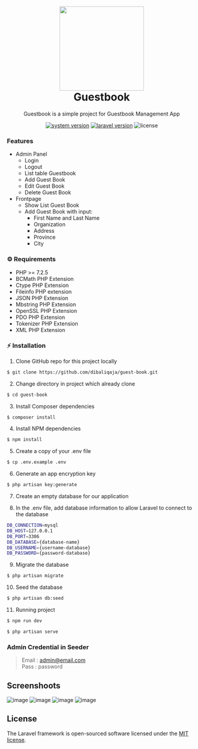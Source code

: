<h1 align="center">
  <img src="https://raw.githubusercontent.com/laravel/art/master/logo-lockup/5%20SVG/2%20CMYK/1%20Full%20Color/laravel-logolockup-cmyk-red.svg" width="224px"/><br/>
  Guestbook
</h1>
<p align="center">Guestbook is a simple project for Guestbook Management App</p>

<p align="center"><a href="https://github.com/dibaliqaja/guest-book/releases" target="_blank"><img src="https://img.shields.io/badge/version-v0.0.1-red?style=for-the-badge&logo=none" alt="system version" /></a>&nbsp;<a href="https://pkg.go.dev/github.com/create-go-app/cli/v3?tab=doc" target="_blank"><img src="https://img.shields.io/badge/Laravel-8.75.0-fb503b?style=for-the-badge&logo=laravel" alt="laravel version" /></a>&nbsp;<img src="https://img.shields.io/badge/license-mit-red?style=for-the-badge&logo=none" alt="license" /></p>

### Features
- Admin Panel
  - Login
  - Logout
  - List table Guestbook
  - Add Guest Book
  - Edit Guest Book
  - Delete Guest Book
- Frontpage
  - Show List Guest Book
  - Add Guest Book with input:
    - First Name and Last Name
    - Organization
    - Address
    - Province
    - City

### ⚙️ Requirements
- PHP >= 7.2.5
- BCMath PHP Extension
- Ctype PHP Extension
- Fileinfo PHP extension
- JSON PHP Extension
- Mbstring PHP Extension
- OpenSSL PHP Extension
- PDO PHP Extension
- Tokenizer PHP Extension
- XML PHP Extension

### ⚡️ Installation
1. Clone GitHub repo for this project locally
```bash
$ git clone https://github.com/dibaliqaja/guest-book.git
```
2. Change directory in project which already clone
```bash
$ cd guest-book
```
3. Install Composer dependencies
```bash
$ composer install
```
4. Install NPM dependencies
```bash
$ npm install
```
5. Create a copy of your .env file
```bash
$ cp .env.example .env
```
6. Generate an app encryption key
```bash
$ php artisan key:generate
```
7. Create an empty database for our application

8. In the .env file, add database information to allow Laravel to connect to the database
```bash
DB_CONNECTION=mysql
DB_HOST=127.0.0.1
DB_PORT=3306
DB_DATABASE={database-name}
DB_USERNAME={username-database}
DB_PASSWORD={password-database}
```
9. Migrate the database
```bash
$ php artisan migrate
```
10. Seed the database
```bash
$ php artisan db:seed
```
11. Running project
```bash
$ npm run dev
```
```bash
$ php artisan serve
```

### Admin Credential in Seeder
> Email : admin@email.com <br>
> Pass : password

## Screenshoots
![image](https://imgur.com/I8lYyYY.png)
![image](https://imgur.com/jr1unC7.png)
![image](https://imgur.com/HNlPJFZ.png)
![image](https://imgur.com/UgAjNM7.png)

## License

The Laravel framework is open-sourced software licensed under the [MIT license](https://opensource.org/licenses/MIT).

